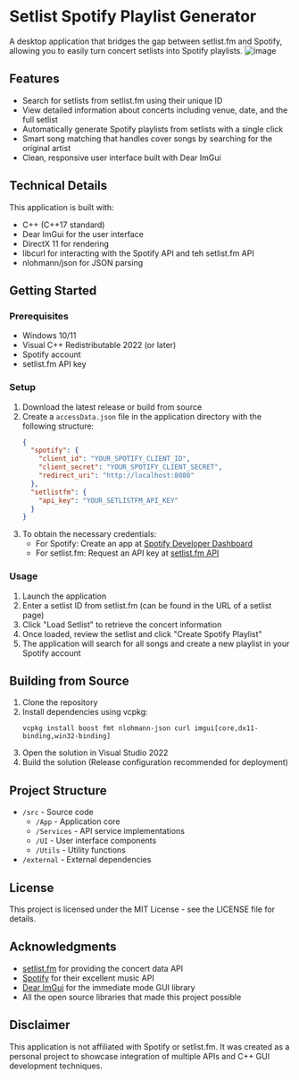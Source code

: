 # Setlist Spotify Playlist Generator

A desktop application that bridges the gap between setlist.fm and Spotify, allowing you to easily turn concert setlists into Spotify playlists.
![image](https://github.com/user-attachments/assets/39211893-aecb-48f9-997e-5029e14d2607)


## Features

- Search for setlists from setlist.fm using their unique ID
- View detailed information about concerts including venue, date, and the full setlist
- Automatically generate Spotify playlists from setlists with a single click
- Smart song matching that handles cover songs by searching for the original artist
- Clean, responsive user interface built with Dear ImGui

## Technical Details

This application is built with:

- C++ (C++17 standard)
- Dear ImGui for the user interface
- DirectX 11 for rendering
- libcurl for interacting with the Spotify API and teh setlist.fm API
- nlohmann/json for JSON parsing

## Getting Started

### Prerequisites

- Windows 10/11
- Visual C++ Redistributable 2022 (or later)
- Spotify account
- setlist.fm API key

### Setup

1. Download the latest release or build from source
2. Create a `accessData.json` file in the application directory with the following structure:
   ```json
   {
     "spotify": {
       "client_id": "YOUR_SPOTIFY_CLIENT_ID",
       "client_secret": "YOUR_SPOTIFY_CLIENT_SECRET",
       "redirect_uri": "http://localhost:8080"
     },
     "setlistfm": {
       "api_key": "YOUR_SETLISTFM_API_KEY"
     }
   }
   ```
3. To obtain the necessary credentials:
   - For Spotify: Create an app at [Spotify Developer Dashboard](https://developer.spotify.com/dashboard/)
   - For setlist.fm: Request an API key at [setlist.fm API](https://api.setlist.fm/)

### Usage

1. Launch the application
2. Enter a setlist ID from setlist.fm (can be found in the URL of a setlist page)
3. Click "Load Setlist" to retrieve the concert information
4. Once loaded, review the setlist and click "Create Spotify Playlist"
5. The application will search for all songs and create a new playlist in your Spotify account

## Building from Source

1. Clone the repository
2. Install dependencies using vcpkg:
   ```
   vcpkg install boost fmt nlohmann-json curl imgui[core,dx11-binding,win32-binding]
   ```
3. Open the solution in Visual Studio 2022
4. Build the solution (Release configuration recommended for deployment)

## Project Structure

- `/src` - Source code
  - `/App` - Application core
  - `/Services` - API service implementations
  - `/UI` - User interface components
  - `/Utils` - Utility functions
- `/external` - External dependencies

## License

This project is licensed under the MIT License - see the LICENSE file for details.

## Acknowledgments

- [setlist.fm](https://www.setlist.fm/) for providing the concert data API
- [Spotify](https://developer.spotify.com/) for their excellent music API
- [Dear ImGui](https://github.com/ocornut/imgui) for the immediate mode GUI library
- All the open source libraries that made this project possible

## Disclaimer

This application is not affiliated with Spotify or setlist.fm. It was created as a personal project to showcase integration of multiple APIs and C++ GUI development techniques.
